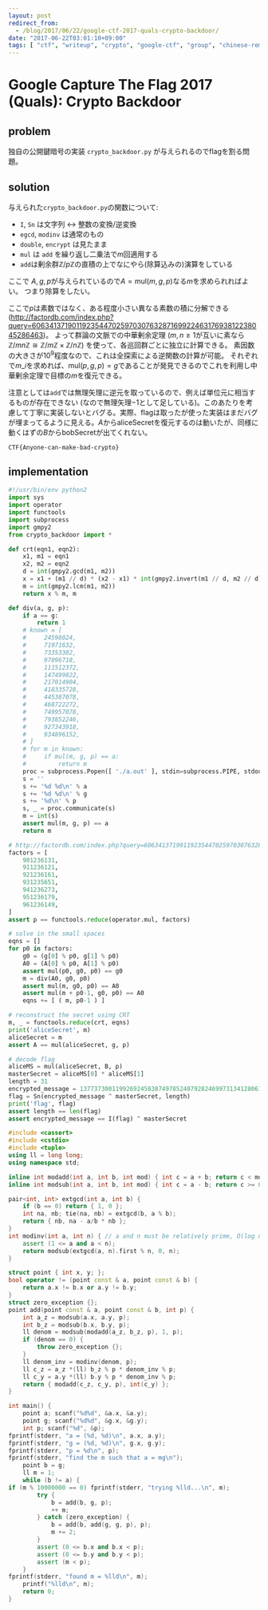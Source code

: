```yaml
---
layout: post
redirect_from:
  - /blog/2017/06/22/google-ctf-2017-quals-crypto-backdoor/
date: "2017-06-22T03:01:10+09:00"
tags: [ "ctf", "writeup", "crypto", "google-ctf", "group", "chinese-remainder-theorem" ]
---
```


# Google Capture The Flag 2017 (Quals): Crypto Backdoor

## problem

独自の公開鍵暗号の実装 `crypto_backdoor.py` が与えられるのでflagを割る問題。

## solution

与えられた`crypto_backdoor.py`の関数について:

-   `I`, `Sn` は文字列 $\leftrightarrow$ 整数の変換/逆変換
-   `egcd`, `modinv` は通常のもの
-   `double`, `encrypt` は見たまま
-   `mul` は `add` を繰り返し二乗法で$m$回適用する
-   `add`は剰余群$\mathbb{Z}/p\mathbb{Z}$の直積の上でなにやら(除算込みの)演算をしている

ここで $A, g, p$が与えられているので$A = \mathrm{mul}(m, g, p)$なる$m$を求められればよい。
つまり除算をしたい。

ここで$p$は素数ではなく、ある程度小さい異なる素数の積に分解できる (<http://factordb.com/index.php?query=606341371901192354470259703076328716992246317693812238045286463>)。
よって群論の文脈での中華剰余定理 ($m, n \ge 1$が互いに素なら$\mathbb{Z}/mn\mathbb{Z} \cong \mathbb{Z}/m\mathbb{Z} \times \mathbb{Z}/n\mathbb{Z}$) を使って、各巡回群ごとに独立に計算できる。
素因数の大きさが$10^9$程度なので、これは全探索による逆関数の計算が可能。
それぞれで$m\_i$を求めれば、$\mathrm{mul}(p, g, p) = g$であることが発見できるのでこれを利用し中華剰余定理で目標の$m$を復元できる。

注意としては`add`では無理矢理に逆元を取っているので、例えば単位元に相当するものが存在できない (なので無理矢理$-1$として足している)。このあたりを考慮して丁寧に実装しないとバグる。実際、flagは取ったが使った実装はまだバグが埋まってるように見える。$A$から$\mathrm{aliceSecret}$を復元するのは動いたが、同様に動くはずの$B$から$\mathrm{bobSecret}$が出てくれない。

`CTF{Anyone-can-make-bad-crypto}`

## implementation

``` python
#!/usr/bin/env python2
import sys
import operator
import functools
import subprocess
import gmpy2
from crypto_backdoor import *

def crt(eqn1, eqn2):
    x1, m1 = eqn1
    x2, m2 = eqn2
    d = int(gmpy2.gcd(m1, m2))
    x = x1 + (m1 // d) * (x2 - x1) * int(gmpy2.invert(m1 // d, m2 // d))
    m = int(gmpy2.lcm(m1, m2))
    return x % m, m

def div(a, g, p):
    if a == g:
        return 1
    # known = [
    #     24598024,
    #     71971632,
    #     73353382,
    #     97096718,
    #     111512372,
    #     147499822,
    #     217014904,
    #     418335728,
    #     445387078,
    #     468722272,
    #     749957078,
    #     793852246,
    #     927343918,
    #     934896152,
    # ]
    # for m in known:
    #     if mul(m, g, p) == a:
    #         return m
    proc = subprocess.Popen([ './a.out' ], stdin=subprocess.PIPE, stdout=subprocess.PIPE, stderr=sys.stderr)
    s = ''
    s += '%d %d\n' % a
    s += '%d %d\n' % g
    s += '%d\n' % p
    s, _ = proc.communicate(s)
    m = int(s)
    assert mul(m, g, p) == a
    return m

# http://factordb.com/index.php?query=606341371901192354470259703076328716992246317693812238045286463
factors = [
    901236131,
    911236121,
    921236161,
    931235651,
    941236273,
    951236179,
    961236149,
]
assert p == functools.reduce(operator.mul, factors)

# solve in the small spaces
eqns = []
for p0 in factors:
    g0 = (g[0] % p0, g[1] % p0)
    A0 = (A[0] % p0, A[1] % p0)
    assert mul(p0, g0, p0) == g0
    m = div(A0, g0, p0)
    assert mul(m, g0, p0) == A0
    assert mul(m + p0-1, g0, p0) == A0
    eqns += [ ( m, p0-1 ) ]

# reconstruct the secret using CRT
m, _ = functools.reduce(crt, eqns)
print('aliceSecret', m)
aliceSecret = m
assert A == mul(aliceSecret, g, p)

# decode flag
aliceMS = mul(aliceSecret, B, p)
masterSecret = aliceMS[0] * aliceMS[1]
length = 31
encrypted_message = 137737300119926924583874978524079282469973134128061924568175107915062758827931077214500356470551826348226759580545095568667325
flag = Sn(encrypted_message ^ masterSecret, length)
print('flag', flag)
assert length == len(flag)
assert encrypted_message == I(flag) ^ masterSecret
```

``` c++
#include <cassert>
#include <cstdio>
#include <tuple>
using ll = long long;
using namespace std;

inline int modadd(int a, int b, int mod) { int c = a + b; return c < mod ? c : c - mod; }
inline int modsub(int a, int b, int mod) { int c = a - b; return c >= 0 ? c : c + mod; }

pair<int, int> extgcd(int a, int b) {
    if (b == 0) return { 1, 0 };
    int na, nb; tie(na, nb) = extgcd(b, a % b);
    return { nb, na - a/b * nb };
}
int modinv(int a, int n) { // a and n must be relatively prime, O(log n)
    assert (1 <= a and a < n);
    return modsub(extgcd(a, n).first % n, 0, n);
}

struct point { int x, y; };
bool operator != (point const & a, point const & b) {
    return a.x != b.x or a.y != b.y;
}
struct zero_exception {};
point add(point const & a, point const & b, int p) {
    int a_z = modsub(a.x, a.y, p);
    int b_z = modsub(b.x, b.y, p);
    ll denom = modsub(modadd(a_z, b_z, p), 1, p);
    if (denom == 0) {
        throw zero_exception {};
    }
    ll denom_inv = modinv(denom, p);
    ll c_z = a_z *(ll) b_z % p * denom_inv % p;
    ll c_y = a.y *(ll) b.y % p * denom_inv % p;
    return { modadd(c_z, c_y, p), int(c_y) };
}

int main() {
    point a; scanf("%d%d", &a.x, &a.y);
    point g; scanf("%d%d", &g.x, &g.y);
    int p; scanf("%d", &p);
fprintf(stderr, "a = (%d, %d)\n", a.x, a.y);
fprintf(stderr, "g = (%d, %d)\n", g.x, g.y);
fprintf(stderr, "p = %d\n", p);
fprintf(stderr, "find the m such that a = mg\n");
    point b = g;
    ll m = 1;
    while (b != a) {
if (m % 10000000 == 0) fprintf(stderr, "trying %lld...\n", m);
        try {
            b = add(b, g, p);
            ++ m;
        } catch (zero_exception) {
            b = add(b, add(g, g, p), p);
            m += 2;
        }
        assert (0 <= b.x and b.x < p);
        assert (0 <= b.y and b.y < p);
        assert (m < p);
    }
fprintf(stderr, "found m = %lld\n", m);
    printf("%lld\n", m);
    return 0;
}
```
